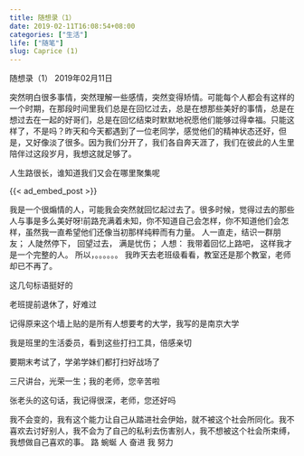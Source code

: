 ```yaml
---
title: 随想录（1）
date: 2019-02-11T16:08:54+08:00
categories: ["生活"]
life: ["随笔"]
slug: Caprice (1)
---
```


随想录（1） 2019年02月11日

突然明白很多事情，突然理解一些感情，突然变得矫情。可能每个人都会有这样的一个时期，在那段时间里我们总是在回忆过去，总是在想那些美好的事情，总是在想过去在一起的好哥们，总是在回忆结束时默默地祝愿他们能够过得幸福。只能这样了，不是吗？昨天和今天都遇到了一位老同学，感觉他们的精神状态还好，但是，又好像淡了很多。因为我们分开了，我们各自奔天涯了，我们在彼此的人生里陪伴过这段岁月，我想这就足够了。

人生路很长，谁知道我们又会在哪里聚集呢

{{< ad_embed_post >}}

我是一个很煽情的人，可能我会突然就回忆起过去了。很多时候，觉得过去的那些人与事是多么美好呀!前路充满着未知，你不知道自己会怎样，你不知道他们会怎样，虽然我一直希望他们还像当初那样纯粹而有力量。
人一直走，结识一群朋友；
人陡然停下，
回望过去，
满是忧伤；
人想：
我带着回忆上路吧，
这样我才是一个完整的人。
所以，。。。。。。
我昨天去老班级看看，教室还是那个教室，老师却已不再了。

这几句标语挺好的



老班提前退休了，好难过



记得原来这个墙上贴的是所有人想要考的大学，我写的是南京大学



我是班里的生活委员，看到这些打扫工具，倍感亲切



要期末考试了，学弟学妹们都打扫好战场了



三尺讲台，光荣一生；我的老师，您辛苦啦



张老头的这句话，我记得很深，老师，您还好吗

我不会变的，我有这个能力让自己从踏进社会伊始，就不被这个社会所同化。我不喜欢去讨好别人，我不会为了自己的私利去伤害别人，我不想被这个社会所束缚，我想做自己喜欢的事。
路   蜿蜒   人   奋进   我   努力